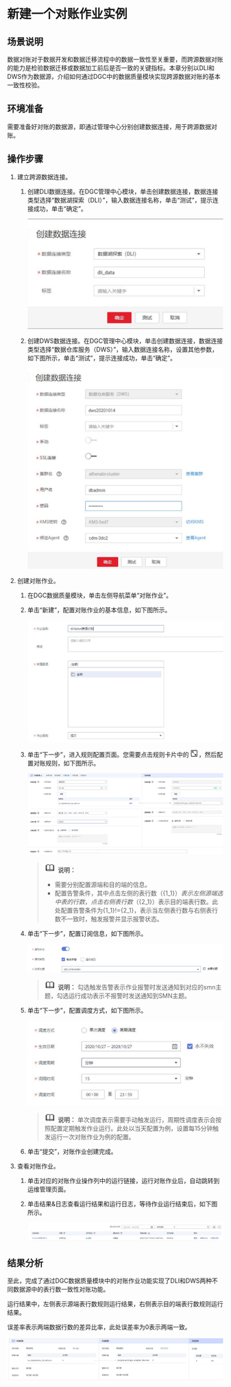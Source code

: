 # 新建一个对账作业实例<a name="dgc_01_0720"></a>

## 场景说明<a name="zh-cn_topic_0127305016_section722114374269"></a>

数据对账对于数据开发和数据迁移流程中的数据一致性至关重要，而跨源数据对账的能力是检验数据迁移或数据加工前后是否一致的关键指标。本章分别以DLI和DWS作为数据源，介绍如何通过DGC中的数据质量模块实现跨源数据对账的基本一致性校验。

## 环境准备<a name="zh-cn_topic_0127305016_section8658103210277"></a>

需要准备好对账的数据源，即通过管理中心分别创建数据连接，用于跨源数据对账。

## 操作步骤<a name="section1724794591217"></a>

1.  建立跨源数据连接。
    1.  创建DLI数据连接。在DGC管理中心模块，单击创建数据连接，数据连接类型选择“数据湖探索（DLI）”，输入数据连接名称，单击“测试”，提示连接成功，单击“确定”。

        ![](figures/1.png)

    2.  创建DWS数据连接。在DGC管理中心模块，单击创建数据连接，数据连接类型选择“数据仓库服务（DWS）”，输入数据连接名称，设置其他参数，如下图所示，单击“测试”，提示连接成功，单击“确定”。

        ![](figures/2.png)

2.  创建对账作业。
    1.  在DGC数据质量模块，单击左侧导航菜单“对账作业”。
    2.  单击“新建”，配置对账作业的基本信息，如下图所示。

        ![](figures/3.png)

    3.  单击“下一步”，进入规则配置页面。您需要点击规则卡片中的![](figures/zh-cn_image_0000001197271675.png)，然后配置对账规则，如下图所示。

        ![](figures/5.png)

        >![](public_sys-resources/icon-note.gif) **说明：** 
        >-   需要分别配置源端和目的端的信息。
        >-   配置告警条件，其中点击左侧的表行数（$\{1\_1\}）表示左侧源端选中表的行数，点击右侧表行数（$\{2\_1\}）表示目的端表行数。此处配置告警条件为$\{1\_1\}!=$\{2\_1\}，表示当左侧表行数与右侧表行数不一致时，触发报警并显示报警状态。

    4.  单击“下一步”，配置订阅信息，如下图所示。

        ![](figures/6.png)

        >![](public_sys-resources/icon-note.gif) **说明：** 
        >勾选触发告警表示作业报警时发送通知到对应的smn主题，勾选运行成功表示不报警时发送通知到SMN主题。

    5.  单击“下一步”，配置调度方式，如下图所示。

        ![](figures/7.png)

        >![](public_sys-resources/icon-note.gif) **说明：** 
        >单次调度表示需要手动触发运行，周期性调度表示会按照配置定期触发作业运行。此处以当天配置为例，设置每15分钟触发运行一次对账作业为例的配置。

    6.  单击“提交”，对账作业创建完成。

3.  查看对账作业。
    1.  单击对应的对账作业操作列中的运行链接，运行对账作业后，自动跳转到运维管理页面。
    2.  单击结果&日志查看运行结果和运行日志，等待作业运行结束后，如下图所示。

        ![](figures/8.png)



## 结果分析<a name="section45798324142"></a>

至此，完成了通过DGC数据质量模块中的对账作业功能实现了DLI和DWS两种不同数据源中的表行数一致性对账功能。

运行结果中，左侧表示源端表行数规则运行结果，右侧表示目的端表行数规则运行结果。

误差率表示两端数据行数的差异比率，此处误差率为0表示两端一致。

![](figures/8-55.png)

